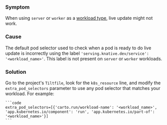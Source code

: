 ### Symptom

When using `server` or `worker` as a
[workload type](../../workloads/workload-types.hbs.md#types),
live update might not work.

### Cause

The default pod selector used to check when a pod is ready to do live update is incorrectly using
the label `'serving.knative.dev/service': '<workload_name>'`.
This label is not present on  `server` or `worker` workloads.

### Solution

Go to the project's `Tiltfile`, look for the `k8s_resource` line, and modify the `extra_pod_selectors`
parameter to use any pod selector that matches your workload. For example:

    ```code
    extra_pod_selectors=[{'carto.run/workload-name': '<workload_name>', 'app.kubernetes.io/component': 'run', 'app.kubernetes.io/part-of': '<workload_name>'}]
    ```